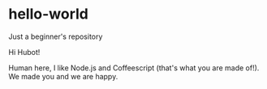 # hello-world
Just a beginner's repository

Hi Hubot!

Human here, I like Node.js and Coffeescript (that's what you are made of!).
We made you and we are happy.
